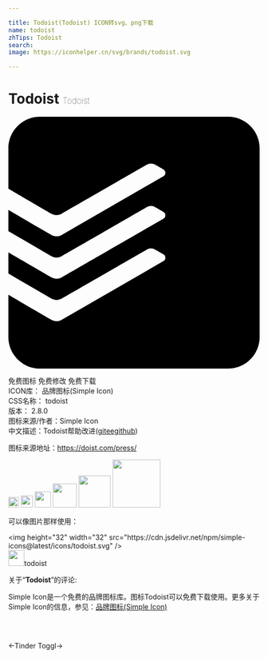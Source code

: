 ```yaml
---

title: Todoist(Todoist) ICON转svg、png下载
name: todoist
zhTips: Todoist
search: 
image: https://iconhelper.cn/svg/brands/todoist.svg

---
```


# Todoist  <small style="font-size: 60%;font-weight: 100">Todoist</small>

<div id="svg" class="svg-wrap">
<svg role="img" viewBox="0 0 24 24" xmlns="http://www.w3.org/2000/svg"><title>Todoist icon</title><path d="M21 0H3C1.35 0 0 1.35 0 3v3.858s3.854 2.24 4.098 2.38c.31.18.694.177 1.004 0 .26-.147 8.02-4.608 8.136-4.675.279-.161.58-.107.748-.01.164.097.606.348.84.48.232.134.221.502.013.622l-9.712 5.59c-.346.2-.69.204-1.048.002C3.478 10.907.998 9.463 0 8.882v2.02l4.098 2.38c.31.18.694.177 1.004 0 .26-.147 8.02-4.609 8.136-4.676.279-.16.58-.106.748-.008.164.096.606.347.84.48.232.133.221.5.013.62-.208.121-9.288 5.346-9.712 5.59-.346.2-.69.205-1.048.002C3.478 14.951.998 13.506 0 12.926v2.02l4.098 2.38c.31.18.694.177 1.004 0 .26-.147 8.02-4.609 8.136-4.676.279-.16.58-.106.748-.009.164.097.606.348.84.48.232.133.221.502.013.622l-9.712 5.59c-.346.199-.69.204-1.048.001C3.478 18.994.998 17.55 0 16.97V21c0 1.65 1.35 3 3 3h18c1.65 0 3-1.35 3-3V3c0-1.65-1.35-3-3-3z"/></svg>
</div>
<detail full-name='todoist'></detail>

<div class="detail-page">
<p>
<span><span class="badge-success badge">免费图标</span> <span class="badge-success badge">免费修改</span>  <span class="badge-success badge">免费下载</span> </span>
<br/>
<span>
ICON库：
<span class="badge-secondary badge">品牌图标(Simple Icon)</span> 
</span>
<br/>
<span>
CSS名称：
<span class="badge-secondary badge">todoist</span> 
</span>

<br/>
<span>
版本：
<span class="badge-secondary badge">2.8.0</span> 
</span>
<br/>
<span>图标来源/作者：<span class="badge-light badge">Simple Icon</span></span> 
<br/>
<span class="zh-detail">中文描述：<span class="badge-primary badge">Todoist</span><span class="help-link"><span>帮助改进</span>(<a href="https://gitee.com/liuwave/icon-helper/edit/master/json/brands/todoist.json" target="_blank" rel="noopener noreferrer">gitee</a><a href="https://github.com/liuwave/icon-helper/edit/master/json/brands/todoist.json" target="_blank" rel="noopener noreferrer">github</a></span>)</span><br/>
</p>
</div><div class="description description alert alert-light"><p>图标来源地址：<a href="https://doist.com/press/" target="_blank" rel="noopener noreferrer">https://doist.com/press/</a></p></div>
<div class="alert alert-dark">
<img height="21" width="21" src="https://cdn.jsdelivr.net/npm/simple-icons@latest/icons/todoist.svg" />
<img height="24" width="24" src="https://cdn.jsdelivr.net/npm/simple-icons@latest/icons/todoist.svg" />
<img height="32" width="32" src="https://cdn.jsdelivr.net/npm/simple-icons@latest/icons/todoist.svg" />
<img height="48" width="48" src="https://cdn.jsdelivr.net/npm/simple-icons@latest/icons/todoist.svg" />
<img height="64" width="64" src="https://cdn.jsdelivr.net/npm/simple-icons@latest/icons/todoist.svg" />
<img height="96" width="96" src="https://cdn.jsdelivr.net/npm/simple-icons@latest/icons/todoist.svg" />

</div>
<div>
  <p>可以像图片那样使用：    
  </p>
  <div class="alert alert-primary" style="font-size: 14px">
    &lt;img height="32" width="32" src="https://cdn.jsdelivr.net/npm/simple-icons@latest/icons/todoist.svg" /&gt;
    <copy-btn content='<img height="32" width="32" src="https://cdn.jsdelivr.net/npm/simple-icons@latest/icons/todoist.svg" />'></copy-btn>
  </div>
  <div class="alert alert-secondary">
    <img height="32" width="32" src="https://cdn.jsdelivr.net/npm/simple-icons@latest/icons/todoist.svg" />todoist
    <copy-btn content="todoist" btn-title="复制图标名称"></copy-btn>
  </div>
</div>
<div class="icon-detail__container">
<p>关于“<b>Todoist</b>”的评论:</p>
</div>
<Vssue title="关于“Todoist”的评论" />
<div><p>Simple Icon是一个免费的品牌图标库。图标Todoist可以免费下载使用。更多关于  Simple Icon的信息，参见：<a target="_blank" href="https://iconhelper.cn/brands.html">品牌图标(Simple Icon)</a>
</p></div>


<div style="padding:2rem 0 " class="page-nav"><p class="inner"><span class="prev">←<router-link to="/icon/tinder.html">Tinder</router-link></span> <span class="next"><router-link to="/icon/toggl.html">Toggl</router-link>→</span></p></div>
